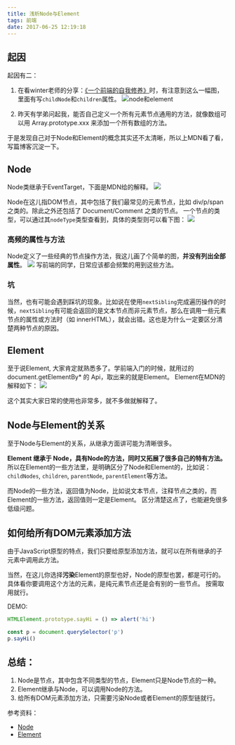 ```yaml
---
title: 浅析Node与Element
tags: 前端
date: 2017-06-25 12:19:18
---
```


## 起因
起因有二：
1. 在看winter老师的分享：[《一个前端的自我修养》](http://taobaofed.org/blog/2016/03/23/the-growth-of-front-end/)时，有注意到这么一幅图，里面有写`childNode`和`children`属性。
![node和element](http://gw.alicdn.com/bao/uploaded/TB1_AJIMXXXXXXeXXXXXXXXXXXX-1202-352.png)

2. 昨天有学弟问起我，能否自己定义一个所有元素节点通用的方法，就像数组可以用 Array.prototype.xxx 来添加一个所有数组的方法。

于是发现自己对于Node和Element的概念其实还不太清晰，所以上MDN看了看，写篇博客沉淀一下。

## Node
Node类继承于EventTarget，下面是MDN给的解释。
![](http://7xoxxe.com1.z0.glb.clouddn.com/2017-06-25-043108.jpg)

Node在这儿指DOM节点，其中包括了我们最常见的元素节点，比如 div/p/span 之类的。除此之外还包括了 Document/Comment 之类的节点。
一个节点的类型，可以通过其`nodeType`类型查看到，具体的类型则可以看下图：
![](http://7xoxxe.com1.z0.glb.clouddn.com/2017-06-25-044125.jpg)

### 高频的属性与方法
Node定义了一些经典的节点操作方法，我这儿画了个简单的图，**并没有列出全部属性**。
![](http://7xoxxe.com1.z0.glb.clouddn.com/2017-06-25-044727.jpg)
写前端的同学，日常应该都会频繁的用到这些方法。

### 坑
当然，也有可能会遇到踩坑的现象。比如说在使用`nextSibling`完成遍历操作的时候，`nextSibling`有可能会返回的是文本节点而非元素节点，那么在调用一些元素节点的属性或方法时（如 innerHTML），就会出错。这也是为什么一定要区分清楚两种节点的原因。

## Element
至于说Element, 大家肯定就熟悉多了。学前端入门的时候，就用过的 document.getElementBy* 的 Api，取出来的就是Element。
Element在MDN的解释如下：
![](http://7xoxxe.com1.z0.glb.clouddn.com/2017-06-25-052131.jpg)

这个其实大家日常的使用也非常多，就不多做就解释了。

## Node与Element的关系
至于Node与Element的关系，从继承方面讲可能为清晰很多。

**Element 继承于 Node，具有Node的方法，同时又拓展了很多自己的特有方法。**
所以在Element的一些方法里，是明确区分了Node和Element的，比如说：`childNodes`, `children`, `parentNode`, `parentElement`等方法。

而Node的一些方法，返回值为Node，比如说文本节点，注释节点之类的，而Element的一些方法，返回值则一定是Element。
区分清楚这点了，也能避免很多低级问题。

## 如何给所有DOM元素添加方法

由于JavaScript原型的特点，我们只要给原型添加方法，就可以在所有继承的子元素中调用此方法。

当然，在这儿你选择**污染**Element的原型也好，Node的原型也罢，都是可行的。
具体看你要调用这个方法的元素，是纯元素节点还是会有别的一些节点。
按需取用就行。

DEMO:
```javascript
HTMLElement.prototype.sayHi = () => alert('hi')

const p = document.querySelector('p')
p.sayHi()
```

## 总结：

1. Node是节点，其中包含不同类型的节点，Element只是Node节点的一种。
2. Element继承与Node，可以调用Node的方法。
3. 给所有DOM元素添加方法，只需要污染Node或者Element的原型链就行。

参考资料：

- [Node](https://developer.mozilla.org/zh-CN/docs/Web/API/Node)
- [Element](https://developer.mozilla.org/zh-CN/docs/Web/API/Element)
